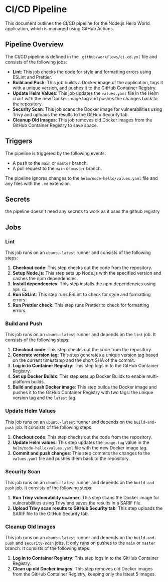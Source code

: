 # CI/CD Pipeline

This document outlines the CI/CD pipeline for the Node.js Hello World application, which is managed using GitHub Actions.

## Pipeline Overview

The CI/CD pipeline is defined in the `.github/workflows/ci-cd.yml` file and consists of the following jobs:

- **Lint**: This job checks the code for style and formatting errors using ESLint and Prettier.
- **Build and Push**: This job builds a Docker image of the application, tags it with a unique version, and pushes it to the GitHub Container Registry.
- **Update Helm Values**: This job updates the `values.yaml` file in the Helm chart with the new Docker image tag and pushes the changes back to the repository.
- **Security Scan**: This job scans the Docker image for vulnerabilities using Trivy and uploads the results to the GitHub Security tab.
- **Cleanup Old Images**: This job removes old Docker images from the GitHub Container Registry to save space.

## Triggers

The pipeline is triggered by the following events:

- A push to the `main` or `master` branch.
- A pull request to the `main` or `master` branch.

The pipeline ignores changes to the `helm/node-hello/values.yaml` file and any files with the `.md` extension.

## Secrets
the pipeline doesn't need any secrets to work as it uses the github registry

## Jobs

### Lint

This job runs on an `ubuntu-latest` runner and consists of the following steps:

1. **Checkout code**: This step checks out the code from the repository.
2. **Setup Node.js**: This step sets up Node.js with the specified version and caches the npm dependencies.
3. **Install dependencies**: This step installs the npm dependencies using `npm ci`.
4. **Run ESLint**: This step runs ESLint to check for style and formatting errors.
5. **Run Prettier check**: This step runs Prettier to check for formatting errors.

### Build and Push

This job runs on an `ubuntu-latest` runner and depends on the `lint` job. It consists of the following steps:

1. **Checkout code**: This step checks out the code from the repository.
2. **Generate version tag**: This step generates a unique version tag based on the current timestamp and the short SHA of the commit.
3. **Log in to Container Registry**: This step logs in to the GitHub Container Registry.
4. **Set up Docker Buildx**: This step sets up Docker Buildx to enable multi-platform builds.
5. **Build and push Docker image**: This step builds the Docker image and pushes it to the GitHub Container Registry with two tags: the unique version tag and the `latest` tag.

### Update Helm Values

This job runs on an `ubuntu-latest` runner and depends on the `build-and-push` job. It consists of the following steps:

1. **Checkout code**: This step checks out the code from the repository.
2. **Update Helm values**: This step updates the `image.tag` value in the `helm/node-hello/values.yaml` file with the new Docker image tag.
3. **Commit and push changes**: This step commits the changes to the `values.yaml` file and pushes them back to the repository.

### Security Scan

This job runs on an `ubuntu-latest` runner and depends on the `build-and-push` job. It consists of the following steps:

1. **Run Trivy vulnerability scanner**: This step scans the Docker image for vulnerabilities using Trivy and saves the results in a SARIF file.
2. **Upload Trivy scan results to GitHub Security tab**: This step uploads the SARIF file to the GitHub Security tab.

### Cleanup Old Images

This job runs on an `ubuntu-latest` runner and depends on the `build-and-push` and `security-scan` jobs. It only runs on pushes to the `main` or `master` branch. It consists of the following steps:

1. **Log in to Container Registry**: This step logs in to the GitHub Container Registry.
2. **Clean up old Docker images**: This step removes old Docker images from the GitHub Container Registry, keeping only the latest 5 images.


